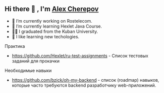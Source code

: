 ## Hi there 👋 , I'm [Alex Cherepov](https://www.github.com/cherepovalex)

<!--
**CherepovAlex/CherepovAlex** is a ✨ _special_ ✨ repository because its `README.md` (this file) appears on your GitHub profile.

Here are some ideas to get you started:

- 👯 I’m looking to collaborate on ...
- 🤔 I’m looking for help with ...
- 💬 Ask me about ...
- 📫 How to reach me: ...
- 😄 Pronouns: ...
- ⚡ Fun fact: ...
-->
- 🔭 I’m currently working on Rostelecom.
- 🌱 I’m currently learning Hexlet Java Course.
- 👨‍🎓 I graduated from the Kuban University.
- 🤩 I like learning new techologies.

Практика
- https://github.com/Hexlet/ru-test-assignments - Список тестовых заданий для прокачки

Необходимые навыки
- https://github.com/bzick/oh-my-backend - список (roadmap) навыков, которые часто требуются backend разработчику web-приложений. 
